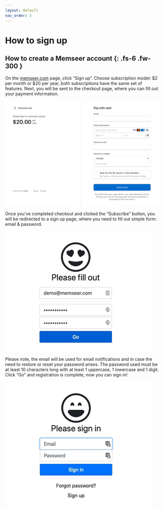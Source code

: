 ```yaml
---
layout: default
nav_order: 3
---
```


# How to sign up

How to create a Memseer account 
{: .fs-6 .fw-300 }
---

On the [memseer.com](https://memseer.com) page, click “Sign up”. Choose subscription model: $2 per month or $20 per year, both subscriptions have the same set
of features. Next, you will be sent to the checkout page, where you can fill out your payment information.

![](../assets/images/checkout.jpg)

Once you’ve completed checkout and clicked the “Subscribe” button, you will be redirected to a sign up page, where you need to fill out simple form: email &
password.

![](../assets/images/sign_up.jpg)

Please note, the email will be used for email notifications and in case the need to restore or reset your password arises. The password used
must be at least 10 characters long with at least 1 uppercase, 1 lowercase and 1 digit. Click “Go” and registration is complete, now you can sign in!

![](../assets/images/signin.jpg)
